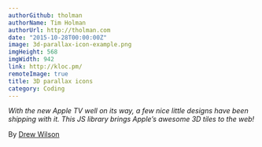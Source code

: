 ```yaml
---
authorGithub: tholman
authorName: Tim Holman
authorUrl: http://tholman.com
date: "2015-10-28T00:00:00Z"
image: 3d-parallax-icon-example.png
imgHeight: 568
imgWidth: 942
link: http://kloc.pm/
remoteImage: true
title: 3D parallax icons
category: Coding
---
```


_With the new Apple TV well on its way, a few nice little designs have been shipping with it. This JS library brings Apple’s awesome 3D tiles to the web!_

By [Drew Wilson](http://drewwilson.com/)
